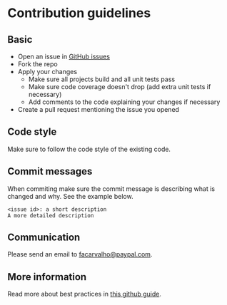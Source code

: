 # Contribution guidelines

## Basic
- Open an issue in [GitHub issues](https://github.com/paypal/resteasy-spring-boot/issues)
- Fork the repo
- Apply your changes
  - Make sure all projects build and all unit tests pass
  - Make sure code coverage doesn't drop (add extra unit tests if necessary)
  - Add comments to the code explaining your changes if necessary
- Create a pull request mentioning the issue you opened

## Code style
Make sure to follow the code style of the existing code.

## Commit messages
When commiting make sure the commit message is describing what is changed and why. See the example below.

    <issue id>: a short description
    A more detailed description

## Communication
Please send an email to facarvalho@paypal.com.

## More information
Read more about best practices in [this github guide](https://guides.github.com/activities/contributing-to-open-source/).

